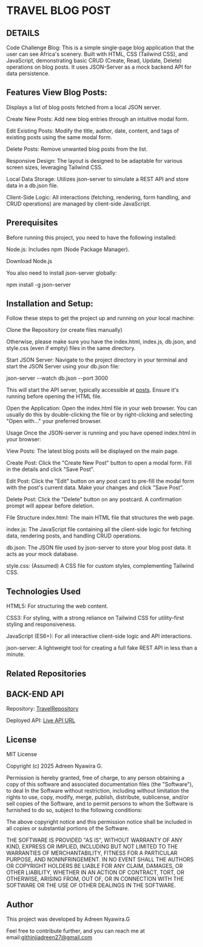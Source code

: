 # TRAVEL BLOG POST

## DETAILS 
Code Challenge Blog: This is a simple single-page blog application that the user can see Africa's scenery.
Built with HTML, CSS (Tailwind CSS), and JavaScript, demonstrating basic CRUD (Create, Read, Update, Delete) operations on blog posts.
It uses JSON-Server as a mock backend API for data persistence.
 
## Features View Blog Posts: 

Displays a list of blog posts fetched from a local JSON server.

Create New Posts: Add new blog entries through an intuitive modal form.

Edit Existing Posts: Modify the title, author, date, content, and tags of existing posts using the same modal form.

Delete Posts: Remove unwanted blog posts from the list.

Responsive Design: The layout is designed to be adaptable for various screen sizes, leveraging Tailwind CSS.

Local Data Storage: Utilizes json-server to simulate a REST API and store data in a db.json file.

Client-Side Logic: All interactions (fetching, rendering, form handling, and CRUD operations) are managed by client-side JavaScript.

## Prerequisites 
Before running this project, you need to have the following installed:

Node.js: Includes npm (Node Package Manager).

Download Node.js

You also need to install json-server globally:

npm install -g json-server

## Installation and Setup: 

Follow these steps to get the project up and running on your local machine:

Clone the Repository (or create files manually)


Otherwise, please make sure you have the index.html, index.js, db.json, and style.css (even if empty) files in the same directory.

Start JSON Server: Navigate to the project directory in your terminal and start the JSON Server using your db.json file:

json-server --watch db.json --port 3000

This will start the API server, typically accessible at [posts](https://json-server-ggjx.onrender.com/posts). Ensure it's running before opening the HTML file.

Open the Application: Open the index.html file in your web browser. You can usually do this by double-clicking the file or by right-clicking and selecting "Open with..." your preferred browser.

Usage Once the JSON-server is running and you have opened index.html in your browser:

View Posts: The latest blog posts will be displayed on the main page.

Create Post: Click the "Create New Post" button to open a modal form. Fill in the details and click "Save Post".

Edit Post: Click the "Edit" button on any post card to pre-fill the modal form with the post's current data. Make your changes and click "Save Post".

Delete Post: Click the "Delete" button on any postcard. A confirmation prompt will appear before deletion.

File Structure index.html: The main HTML file that structures the web page.

index.js: The JavaScript file containing all the client-side logic for fetching data, rendering posts, and handling CRUD operations.

db.json: The JSON file used by json-server to store your blog post data. It acts as your mock database.

style.css: (Assumed) A CSS file for custom styles, complementing Tailwind CSS.

## Technologies Used 

HTML5: For structuring the web content.

CSS3: For styling, with a strong reliance on Tailwind CSS for utility-first styling and responsiveness.

JavaScript (ES6+): For all interactive client-side logic and API interactions.

json-server: A lightweight tool for creating a full fake REST API in less than a minute.

## Related Repositories

## BACK-END API

Repository: [TravelRepository](https://github.com/Adreen-99/Africa-Travel-Blog-Posts)


Deployed API: [Live API URL](https://adreen-99.github.io/Africa-Travel-Blog-Posts/)    

## License

MIT License

Copyright (c) 2025 Adreen Nyawira G.

Permission is hereby granted, free of charge, to any person obtaining a copy of this software and associated documentation files (the "Software"), to deal In the Software without restriction, including without limitation the rights to use, copy, modify, merge, publish, distribute, sublicense, and/or sell copies of the Software, and to permit persons to whom the Software is furnished to do so, subject to the following conditions:

The above copyright notice and this permission notice shall be included in all copies or substantial portions of the Software.

THE SOFTWARE IS PROVIDED "AS IS", WITHOUT WARRANTY OF ANY KIND, EXPRESS OR IMPLIED, INCLUDING BUT NOT LIMITED TO THE WARRANTIES OF MERCHANTABILITY, FITNESS FOR A PARTICULAR PURPOSE, AND NONINFRINGEMENT. IN NO EVENT SHALL THE AUTHORS OR COPYRIGHT HOLDERS BE LIABLE FOR ANY CLAIM, DAMAGES, OR OTHER LIABILITY, WHETHER IN AN ACTION OF CONTRACT, TORT, OR OTHERWISE, ARISING FROM, OUT OF, OR IN CONNECTION WITH THE SOFTWARE OR THE USE OF OTHER DEALINGS IN THE SOFTWARE.

## Author
This project was developed by Adreen Nyawira.G

Feel free to contribute further, and you can reach me at email:githinjiadreen27@gmail.com

